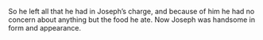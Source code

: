 So he left all that he had in Joseph’s charge, and because of him he had no concern about anything but the food he ate. Now Joseph was handsome in form and appearance.
